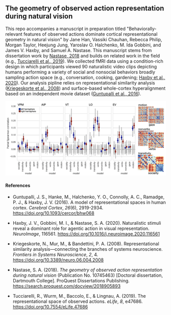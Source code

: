 ## The geometry of observed action representation during natural vision

This repo accompanies a manuscript in preparation titled "Behaviorally-relevant features of observed actions dominate cortical representational geometry in natural vision" by Jane Han, Vassiki Chauhan, Rebecca Philip, Morgan Taylor, Heejung Jung, Yaroslav O. Halchenko, M. Ida Gobbini, and James V. Haxby, and Samuel A. Nastase. This manuscript stems from dissertation work by [Nastase, 2018](https://search.proquest.com/docview/2018905893) and builds on related work in the field (e.g., [Tucciarelli et al., 2019](https://doi.org/10.7554/eLife.47686)). We collected fMRI data using a condition-rich design in which participants viewed 90 naturalistic video clips depicting humans performing a variety of social and nonsocial behaviors broadly sampling action space (e.g., conversation, cooking, gardening; [Haxby et al., 2020](https://doi.org/10.1016/j.neuroimage.2020.116561)). Our analysis pipline relies on representational similarity analysis ([Kriegeskorte et al., 2008](https://doi.org/10.3389/neuro.06.004.2008)) and surface-based whole-cortex hyperalignment based on an independent movie dataset ([Guntupalli et al., 2016](https://doi.org/10.1093/cercor/bhw068)).

![Alt text](./figure_github.png?raw=true&s=100 "Model evaluation")

#### References

* Guntupalli, J. S., Hanke, M., Halchenko, Y. O., Connolly, A. C., Ramadge, P. J., & Haxby, J. V. (2016). A model of representational spaces in human cortex. *Cerebral Cortex*, *26*(6), 2919-2934. https://doi.org/10.1093/cercor/bhw068

* Haxby, J. V., Gobbini, M. I., & Nastase, S. A. (2020). Naturalistic stimuli reveal a dominant role for agentic action in visual representation. *NeuroImage*, 116561. https://doi.org/10.1016/j.neuroimage.2020.116561

* Kriegeskorte, N., Mur, M., & Bandettini, P. A. (2008). Representational similarity analysis&mdash;connecting the branches of systems neuroscience. *Frontiers in Systems Neuroscience*, *2*, 4. https://doi.org/10.3389/neuro.06.004.2008

* Nastase, S. A. (2018). *The geometry of observed action representation during natural vision* (Publication No. 10745463) [Doctoral dissertation, Dartmouth College]. ProQuest Dissertations Publishing. https://search.proquest.com/docview/2018905893

* Tucciarelli, R., Wurm, M., Baccolo, E., & Lingnau, A. (2019). The representational space of observed actions. *eLife*, *8*, e47686. https://doi.org/10.7554/eLife.47686
